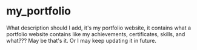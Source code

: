 # my_portfolio
What description should I add, it's my portfolio website, it contains what a portfolio website contains like my achievements, certificates, skills, and what??? May be that's it. Or I may keep updating it in future.
